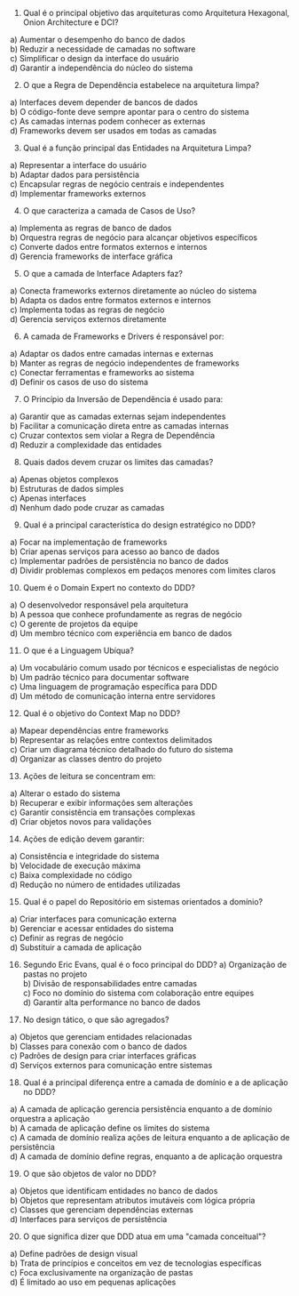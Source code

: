 1. Qual é o principal objetivo das arquiteturas como Arquitetura Hexagonal, Onion Architecture e DCI?

a) Aumentar o desempenho do banco de dados<br/>
b) Reduzir a necessidade de camadas no software<br/>
c) Simplificar o design da interface do usuário<br/>
d) Garantir a independência do núcleo do sistema<br/>

2. O que a Regra de Dependência estabelece na arquitetura limpa?

a) Interfaces devem depender de bancos de dados<br/>
b) O código-fonte deve sempre apontar para o centro do sistema<br/>
c) As camadas internas podem conhecer as externas<br/>
d) Frameworks devem ser usados em todas as camadas<br/>

3. Qual é a função principal das Entidades na Arquitetura Limpa?

a) Representar a interface do usuário<br/>
b) Adaptar dados para persistência<br/>
c) Encapsular regras de negócio centrais e independentes<br/>
d) Implementar frameworks externos<br/>

4. O que caracteriza a camada de Casos de Uso?

a) Implementa as regras de banco de dados<br/>
b) Orquestra regras de negócio para alcançar objetivos específicos<br/>
c) Converte dados entre formatos externos e internos<br/>
d) Gerencia frameworks de interface gráfica<br/>

5. O que a camada de Interface Adapters faz?

a) Conecta frameworks externos diretamente ao núcleo do sistema<br/>
b) Adapta os dados entre formatos externos e internos<br/>
c) Implementa todas as regras de negócio<br/>
d) Gerencia serviços externos diretamente<br/>

6. A camada de Frameworks e Drivers é responsável por:

a) Adaptar os dados entre camadas internas e externas<br/>
b) Manter as regras de negócio independentes de frameworks<br/>
c) Conectar ferramentas e frameworks ao sistema<br/>
d) Definir os casos de uso do sistema<br/>

7. O Princípio da Inversão de Dependência é usado para:

a) Garantir que as camadas externas sejam independentes<br/>
b) Facilitar a comunicação direta entre as camadas internas<br/>
c) Cruzar contextos sem violar a Regra de Dependência<br/>
d) Reduzir a complexidade das entidades<br/>

8. Quais dados devem cruzar os limites das camadas?

a) Apenas objetos complexos<br/>
b) Estruturas de dados simples<br/>
c) Apenas interfaces<br/>
d) Nenhum dado pode cruzar as camadas<br/>

9. Qual é a principal característica do design estratégico no DDD?

a) Focar na implementação de frameworks<br/>
b) Criar apenas serviços para acesso ao banco de dados<br/>
c) Implementar padrões de persistência no banco de dados<br/>
d) Dividir problemas complexos em pedaços menores com limites claros<br/>

10. Quem é o Domain Expert no contexto do DDD?

a) O desenvolvedor responsável pela arquitetura<br/>
b) A pessoa que conhece profundamente as regras de negócio<br/>
c) O gerente de projetos da equipe<br/>
d) Um membro técnico com experiência em banco de dados<br/>

11. O que é a Linguagem Ubíqua?

a) Um vocabulário comum usado por técnicos e especialistas de negócio<br/>
b) Um padrão técnico para documentar software<br/>
c) Uma linguagem de programação específica para DDD<br/>
d) Um método de comunicação interna entre servidores<br/>

12. Qual é o objetivo do Context Map no DDD?

a) Mapear dependências entre frameworks<br/>
b) Representar as relações entre contextos delimitados<br/>
c) Criar um diagrama técnico detalhado do futuro do sistema<br/>
d) Organizar as classes dentro do projeto<br/>

13. Ações de leitura se concentram em:

a) Alterar o estado do sistema<br/>
b) Recuperar e exibir informações sem alterações<br/>
c) Garantir consistência em transações complexas<br/>
d) Criar objetos novos para validações<br/>

14. Ações de edição devem garantir:

a) Consistência e integridade do sistema<br/>
b) Velocidade de execução máxima<br/>
c) Baixa complexidade no código<br/>
d) Redução no número de entidades utilizadas<br/>

15. Qual é o papel do Repositório em sistemas orientados a domínio?

a) Criar interfaces para comunicação externa<br/>
b) Gerenciar e acessar entidades do sistema<br/>
c) Definir as regras de negócio<br/>
d) Substituir a camada de aplicação<br/>

16. Segundo Eric Evans, qual é o foco principal do DDD?
a) Organização de pastas no projeto<br/>
b) Divisão de responsabilidades entre camadas<br/>
c) Foco no domínio do sistema com colaboração entre equipes<br/>
d) Garantir alta performance no banco de dados<br/>

17. No design tático, o que são agregados?

a) Objetos que gerenciam entidades relacionadas<br/>
b) Classes para conexão com o banco de dados<br/>
c) Padrões de design para criar interfaces gráficas<br/>
d) Serviços externos para comunicação entre sistemas<br/>

18. Qual é a principal diferença entre a camada de domínio e a de aplicação no DDD?

a) A camada de aplicação gerencia persistência enquanto a de domínio orquestra a aplicação<br/>
b) A camada de aplicação define os limites do sistema<br/>
c) A camada de domínio realiza ações de leitura enquanto a de aplicação de persistência<br/>
d) A camada de domínio define regras, enquanto a de aplicação orquestra<br/>

19. O que são objetos de valor no DDD?

a) Objetos que identificam entidades no banco de dados<br/>
b) Objetos que representam atributos imutáveis com lógica própria<br/>
c) Classes que gerenciam dependências externas<br/>
d) Interfaces para serviços de persistência<br/>

20. O que significa dizer que DDD atua em uma "camada conceitual"?

a) Define padrões de design visual<br/>
b) Trata de princípios e conceitos em vez de tecnologias específicas<br/>
c) Foca exclusivamente na organização de pastas<br/>
d) É limitado ao uso em pequenas aplicações<br/>